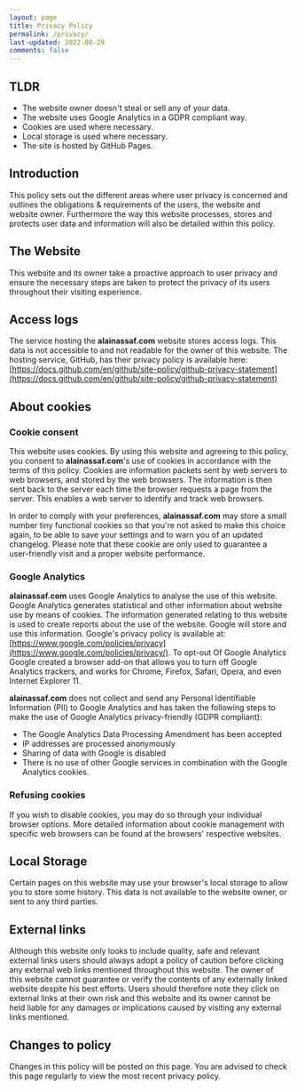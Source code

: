 ```yaml
---
layout: page
title: Privacy Policy
permalink: /privacy/
last-updated: 2022-08-29
comments: false
---
```


## TLDR

- The website owner doesn't steal or sell any of your data.
- The website uses Google Analytics in a GDPR compliant way.
- Cookies are used where necessary.
- Local storage is used where necessary.
- The site is hosted by GitHub Pages.

## Introduction

This policy sets out the different areas where user privacy is concerned and outlines the obligations & requirements of the users, the website and website owner. Furthermore the way this website processes, stores and protects user data and information will also be detailed within this policy.

## The Website

This website and its owner take a proactive approach to user privacy and ensure the necessary steps are taken to protect the privacy of its users throughout their visiting experience.

## Access logs

The service hosting the **alainassaf.com** website stores access logs. This data is not accessible to and not readable for the owner of this website. The hosting service, GitHub, has their privacy policy is available here: [https://docs.github.com/en/github/site-policy/github-privacy-statement](https://docs.github.com/en/github/site-policy/github-privacy-statement)

## About cookies

### Cookie consent

This website uses cookies. By using this website and agreeing to this policy, you consent to **alainassaf.com**'s use of cookies in accordance with the terms of this policy. Cookies are information packets sent by web servers to web browsers, and stored by the web browsers. The information is then sent back to the server each time the browser requests a page from the server. This enables a web server to identify and track web browsers.

In order to comply with your preferences, **alainassaf.com** may store a small number tiny functional cookies so that you're not asked to make this choice again, to be able to save your settings and to warn you of an updated changelog. Please note that these cookie are only used to guarantee a user-friendly visit and a proper website performance.

### Google Analytics

**alainassaf.com** uses Google Analytics to analyse the use of this website. Google Analytics generates statistical and other information about website use by means of cookies. The information generated relating to this website is used to create reports about the use of the website. Google will store and use this information. Google's privacy policy is available at: [https://www.google.com/policies/privacy](https://www.google.com/policies/privacy/). To opt-out Of Google Analytics Google created a browser add-on that allows you to turn off Google Analytics trackers, and works for Chrome, Firefox, Safari, Opera, and even Internet Explorer 11.

**alainassaf.com** does not collect and send any Personal Identifiable Information (PII) to Google Analytics and has taken the following steps to make the use of Google Analytics privacy-friendly (GDPR compliant):

- The Google Analytics Data Processing Amendment has been accepted
- IP addresses are processed anonymously
- Sharing of data with Google is disabled
- There is no use of other Google services in combination with the Google Analytics cookies.

### Refusing cookies

If you wish to disable cookies, you may do so through your individual browser options. More detailed information about cookie management with specific web browsers can be found at the browsers' respective websites.

## Local Storage

Certain pages on this website may use your browser's local storage to allow you to store some history. This data is not available to the website owner, or sent to any third parties.

## External links

Although this website only looks to include quality, safe and relevant external links users should always adopt a policy of caution before clicking any external web links mentioned throughout this website. The owner of this website cannot guarantee or verify the contents of any externally linked website despite his best efforts. Users should therefore note they click on external links at their own risk and this website and its owner cannot be held liable for any damages or implications caused by visiting any external links mentioned.

## Changes to policy

Changes in this policy will be posted on this page. You are advised to check this page regularly to view the most recent privacy policy.